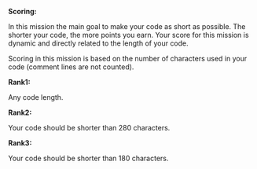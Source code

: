 **Scoring:**

In this mission the main goal to make your code as short as possible.
The shorter your code, the more points you earn.
Your score for this mission is dynamic and directly related to the length of your code.

Scoring in this mission is based on the number of characters used in your code 
(comment lines are not counted). 

**Rank1:**
 
Any code length.

**Rank2:**

Your code should be shorter than 280 characters.

**Rank3:**

Your code should be shorter than 180 characters.
